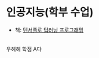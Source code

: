 # 인공지능(학부 수업)
- 책: [텐서플로 딥러닝 프로그래밍](https://search.shopping.naver.com/book/catalog/32441009446?query=%ED%85%90%EC%84%9C%ED%94%8C%EB%A1%9C%20%EB%94%A5%EB%9F%AC%EB%8B%9D%20%ED%94%84%EB%A1%9C%EA%B7%B8%EB%9E%98%EB%B0%8D&NaPm=ct%3Dl94dmgu0%7Cci%3D1086a9cf2a2c75e26a73bf524b7df2060c815d6f%7Ctr%3Dboksl%7Csn%3D95694%7Chk%3D4f87403c63b1ce63ab1d277fe4ae55b03cb720ce)
<br>
우헤헤 학점 A다
